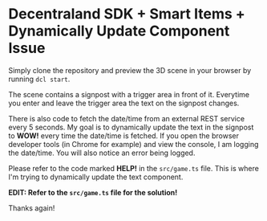 # Decentraland SDK + Smart Items + Dynamically Update Component Issue

Simply clone the repository and preview the 3D scene in your browser by running `dcl start`.

The scene contains a signpost with a trigger area in front of it.
Everytime you enter and leave the trigger area the text on the signpost changes.

There is also code to fetch the date/time from an external REST service every 5 seconds.
My goal is to dynamically update the text in the signpost to **WOW!** every time the date/time is fetched.
If you open the browser developer tools (in Chrome for example) and view the console, I am logging the date/time.
You will also notice an error being logged.

Please refer to the code marked **HELP!** in the `src/game.ts` file.
This is where I'm trying to dynamically update the text component.

**EDIT: Refer to the `src/game.ts` file for the solution!**

Thanks again!
